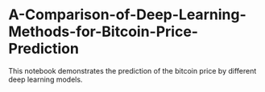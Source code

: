 # A-Comparison-of-Deep-Learning-Methods-for-Bitcoin-Price-Prediction
This notebook demonstrates the prediction of the bitcoin price by different deep learning models.
